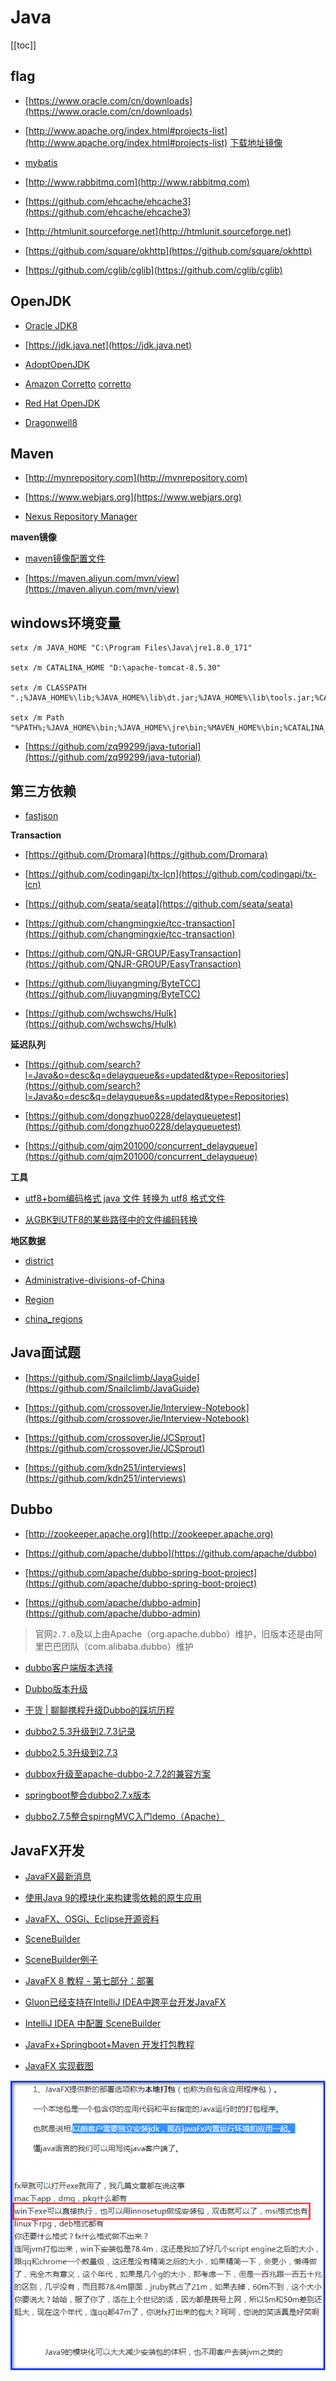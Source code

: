 # Java


[[toc]]



## flag

* [https://www.oracle.com/cn/downloads](https://www.oracle.com/cn/downloads)

* [http://www.apache.org/index.html#projects-list](http://www.apache.org/index.html#projects-list)
[下载地址镜像](/Other/Markdown.md#通用镜像)

* [mybatis](https://mybatis.org/mybatis-3/zh/index.html)

* [http://www.rabbitmq.com](http://www.rabbitmq.com)

* [https://github.com/ehcache/ehcache3](https://github.com/ehcache/ehcache3)

* [http://htmlunit.sourceforge.net](http://htmlunit.sourceforge.net)

* [https://github.com/square/okhttp](https://github.com/square/okhttp)

* [https://github.com/cglib/cglib](https://github.com/cglib/cglib)


## OpenJDK

* [Oracle JDK8](https://www.oracle.com/java/technologies/javase-jdk8-downloads.html)

* [https://jdk.java.net](https://jdk.java.net)

* [AdoptOpenJDK](https://adoptopenjdk.net/archive.html?variant=openjdk8&jvmVariant=hotspot)

* [Amazon Corretto](https://aws.amazon.com/cn/corretto) [corretto](https://github.com/corretto)

* [Red Hat OpenJDK](https://developers.redhat.com/products/openjdk/download)

* [Dragonwell8](https://github.com/alibaba/dragonwell8)




## Maven

* [http://mvnrepository.com](http://mvnrepository.com)

* [https://www.webjars.org](https://www.webjars.org)

* [Nexus Repository Manager](https://help.sonatype.com/repomanager3/download)


**maven镜像**

* [maven镜像配置文件](/files/settings.xml)

* [https://maven.aliyun.com/mvn/view](https://maven.aliyun.com/mvn/view)





## windows环境变量

```batch
setx /m JAVA_HOME "C:\Program Files\Java\jre1.8.0_171"

setx /m CATALINA_HOME "D:\apache-tomcat-8.5.30"

setx /m CLASSPATH ".;%JAVA_HOME%\lib;%JAVA_HOME%\lib\dt.jar;%JAVA_HOME%\lib\tools.jar;%CATALINA_HOME%\lib;"

setx /m Path "%PATH%;%JAVA_HOME%\bin;%JAVA_HOME%\jre\bin;%MAVEN_HOME%\bin;%CATALINA_HOME%\bin;"
```

* [https://github.com/zq99299/java-tutorial](https://github.com/zq99299/java-tutorial)



## 第三方依赖

* [fastjson](https://github.com/alibaba/fastjson)


**Transaction**

* [https://github.com/Dromara](https://github.com/Dromara)

* [https://github.com/codingapi/tx-lcn](https://github.com/codingapi/tx-lcn)

* [https://github.com/seata/seata](https://github.com/seata/seata)

* [https://github.com/changmingxie/tcc-transaction](https://github.com/changmingxie/tcc-transaction)

* [https://github.com/QNJR-GROUP/EasyTransaction](https://github.com/QNJR-GROUP/EasyTransaction)

* [https://github.com/liuyangming/ByteTCC](https://github.com/liuyangming/ByteTCC)

* [https://github.com/wchswchs/Hulk](https://github.com/wchswchs/Hulk)


**延迟队列**

* [https://github.com/search?l=Java&o=desc&q=delayqueue&s=updated&type=Repositories](https://github.com/search?l=Java&o=desc&q=delayqueue&s=updated&type=Repositories)

* [https://github.com/dongzhuo0228/delayqueuetest](https://github.com/dongzhuo0228/delayqueuetest)

* [https://github.com/qjm201000/concurrent_delayqueue](https://github.com/qjm201000/concurrent_delayqueue)


**工具**

* [utf8+bom编码格式 java 文件 转换为 utf8 格式文件](https://github.com/andotorg/utf8bom-to-utf8)

* [从GBK到UTF8的某些路径中的文件编码转换](https://github.com/downgoon/gbk2utf8)


**地区数据**

* [district](https://github.com/eduosi/district)

* [Administrative-divisions-of-China](https://github.com/modood/Administrative-divisions-of-China)

* [Region](https://github.com/Longjianghu/Region)

* [china_regions](https://github.com/wecatch/china_regions)


## Java面试题

* [https://github.com/Snailclimb/JavaGuide](https://github.com/Snailclimb/JavaGuide)

* [https://github.com/crossoverJie/Interview-Notebook](https://github.com/crossoverJie/Interview-Notebook)

* [https://github.com/crossoverJie/JCSprout](https://github.com/crossoverJie/JCSprout)

* [https://github.com/kdn251/interviews](https://github.com/kdn251/interviews)


## Dubbo

* [http://zookeeper.apache.org](http://zookeeper.apache.org)

* [https://github.com/apache/dubbo](https://github.com/apache/dubbo)

* [https://github.com/apache/dubbo-spring-boot-project](https://github.com/apache/dubbo-spring-boot-project)

* [https://github.com/apache/dubbo-admin](https://github.com/apache/dubbo-admin)

> 官网`2.7.0`及以上由Apache（org.apache.dubbo）维护，旧版本还是由阿里巴巴团队（com.alibaba.dubbo）维护

* [dubbo客户端版本选择](https://blog.51cto.com/10759919/2405665)

* [Dubbo版本升级](https://www.cnblogs.com/TechSnail/p/11936862.html)

* [干货 | 聊聊携程升级Dubbo的踩坑历程](https://cloud.tencent.com/developer/article/1500148)

* [dubbo2.5.3升级到2.7.3记录](https://blog.csdn.net/chang_li/article/details/103266059)

* [dubbo2.5.3升级到2.7.3](https://blog.csdn.net/u013338798/article/details/100673697)

* [dubbox升级至apache-dubbo-2.7.2的兼容方案](https://blog.csdn.net/qq_29116427/article/details/100621126)

* [springboot整合dubbo2.7.x版本](https://blog.csdn.net/ycf921244819/article/details/103474394)

* [dubbo2.7.5整合spirngMVC入门demo（Apache）](https://blog.csdn.net/qq_45521013/article/details/103826507)



## JavaFX开发


* [JavaFX最新消息](http://fxexperience.com)

* [使用Java 9的模块化来构建零依赖的原生应用](https://www.tuicool.com/articles/eiu2EnR)

* [JavaFX、OSGi、Eclipse开源资料](http://www.javafxchina.net/main)

* [SceneBuilder](http://gluonhq.com/products/scene-builder)

* [SceneBuilder例子](http://gluonhq.com/developers/samples)

* [JavaFX 8 教程 - 第七部分：部署](http://code.makery.ch/library/javafx-8-tutorial/zh-cn/part7)

* [Gluon已经支持在IntelliJ IDEA中跨平台开发JavaFX](http://www.wingmei.cn/2018/04/18/gluon%E5%B7%B2%E7%BB%8F%E6%94%AF%E6%8C%81%E5%9C%A8intellij-idea%E4%B8%AD%E8%B7%A8%E5%B9%B3%E5%8F%B0%E5%BC%80%E5%8F%91javafx%E4%BA%86)

* [IntelliJ IDEA 中配置 SceneBuilder](https://yangfangs.github.io/2017/07/28/JavaFx-SceneBuilder/#intellij-idea-%E4%B8%AD%E9%85%8D%E7%BD%AE-scenebuilder)

* [JavaFx+Springboot+Maven 开发打包教程](https://segmentfault.com/a/1190000014037443)

* [JavaFX 实现截图](http://www.private-blog.com/2018/01/29/javafx-%E5%AE%9E%E7%8E%B0webview%E6%88%AA%E5%9B%BE)


![](/images/JavaFX.png)


